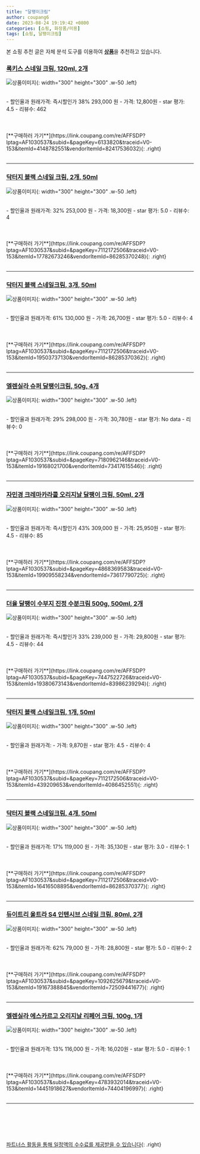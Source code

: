 ```yaml
---
title: "달팽이크림"
author: coupang6
date: 2023-08-24 19:19:42 +0800
categories: [쇼핑, 화장품/미용]
tags: [쇼핑, 달팽이크림]
---
```


본 쇼핑 추천 글은 자체 분석 도구를 이용하여 [**상품**](https://link.coupang.com/a/bao1ui)을 추천하고 있습니다.

### [록키스 스네일 크림, 120ml, 2개](https://link.coupang.com/re/AFFSDP?lptag=AF1030537&subid=&pageKey=6133820&traceid=V0-153&itemId=4148782551&vendorItemId=82417536032)

![상품이미지](https://thumbnail6.coupangcdn.com/thumbnails/remote/230x230ex/image/vendor_inventory/1678/abb36aafd3cf99ab1adcf8051f2175b3a5d072463717c2091348c46a2e2b.jpg){: width="300" height="300" .w-50 .left}


<br>
- 할인율과 원래가격: 즉시할인가 38%  293,000   원
- 가격: 12,800원
- star 평가: 4.5
- 리뷰수: 462
<br>
<br>
<br>
<br>
[**구매하러 가기**](https://link.coupang.com/re/AFFSDP?lptag=AF1030537&subid=&pageKey=6133820&traceid=V0-153&itemId=4148782551&vendorItemId=82417536032){: .right}
<br>
<br>

---

### [닥터지 블랙 스네일 크림, 2개, 50ml](https://link.coupang.com/re/AFFSDP?lptag=AF1030537&subid=&pageKey=7112172506&traceid=V0-153&itemId=17782673246&vendorItemId=86285370248)

![상품이미지](https://thumbnail6.coupangcdn.com/thumbnails/remote/230x230ex/image/retail/images/d0314271-7150-4d5b-b831-602a9f1ae4f38963328785700177971.png){: width="300" height="300" .w-50 .left}


<br>
- 할인율과 원래가격: 32%  253,000   원
- 가격: 18,300원
- star 평가: 5.0
- 리뷰수: 4
<br>
<br>
<br>
<br>
[**구매하러 가기**](https://link.coupang.com/re/AFFSDP?lptag=AF1030537&subid=&pageKey=7112172506&traceid=V0-153&itemId=17782673246&vendorItemId=86285370248){: .right}
<br>
<br>

---

### [닥터지 블랙 스네일크림, 3개, 50ml](https://link.coupang.com/re/AFFSDP?lptag=AF1030537&subid=&pageKey=7112172506&traceid=V0-153&itemId=19503737130&vendorItemId=86285370362)

![상품이미지](https://thumbnail9.coupangcdn.com/thumbnails/remote/230x230ex/image/retail/images/40fc048a-78fe-4d61-85b1-cc48d878ba0f6545159969151950245.png){: width="300" height="300" .w-50 .left}


<br>
- 할인율과 원래가격: 61%  130,000   원
- 가격: 26,700원
- star 평가: 5.0
- 리뷰수: 4
<br>
<br>
<br>
<br>
[**구매하러 가기**](https://link.coupang.com/re/AFFSDP?lptag=AF1030537&subid=&pageKey=7112172506&traceid=V0-153&itemId=19503737130&vendorItemId=86285370362){: .right}
<br>
<br>

---

### [엘렌실라 슈퍼 달팽이크림, 50g, 4개](https://link.coupang.com/re/AFFSDP?lptag=AF1030537&subid=&pageKey=7180962146&traceid=V0-153&itemId=19168021700&vendorItemId=73417615546)

![상품이미지](https://thumbnail7.coupangcdn.com/thumbnails/remote/230x230ex/image/retail/images/2282920314830458-a86fb808-4447-462e-af8b-659c3b7eaef0.jpg){: width="300" height="300" .w-50 .left}


<br>
- 할인율과 원래가격: 29%  298,000   원
- 가격: 30,780원
- star 평가: No data
- 리뷰수: 0
<br>
<br>
<br>
<br>
[**구매하러 가기**](https://link.coupang.com/re/AFFSDP?lptag=AF1030537&subid=&pageKey=7180962146&traceid=V0-153&itemId=19168021700&vendorItemId=73417615546){: .right}
<br>
<br>

---

### [자민경 크레마카라콜 오리지날 달팽이 크림, 50ml, 2개](https://link.coupang.com/re/AFFSDP?lptag=AF1030537&subid=&pageKey=4868369583&traceid=V0-153&itemId=19909558234&vendorItemId=73617790725)

![상품이미지](https://thumbnail10.coupangcdn.com/thumbnails/remote/230x230ex/image/retail/images/816701314610453-0caa82c8-423f-4220-abdf-0f8a5de0fe2f.jpg){: width="300" height="300" .w-50 .left}


<br>
- 할인율과 원래가격: 즉시할인가 43%  309,000   원
- 가격: 25,950원
- star 평가: 4.5
- 리뷰수: 85
<br>
<br>
<br>
<br>
[**구매하러 가기**](https://link.coupang.com/re/AFFSDP?lptag=AF1030537&subid=&pageKey=4868369583&traceid=V0-153&itemId=19909558234&vendorItemId=73617790725){: .right}
<br>
<br>

---

### [더율 달팽이 수부지 진정 수분크림 500g, 500ml, 2개](https://link.coupang.com/re/AFFSDP?lptag=AF1030537&subid=&pageKey=7447522726&traceid=V0-153&itemId=19380673143&vendorItemId=83986239294)

![상품이미지](https://thumbnail8.coupangcdn.com/thumbnails/remote/230x230ex/image/retail/images/1174124553535791-7a7f1ad7-6f41-41bb-8a4e-1c498ccb1dec.jpg){: width="300" height="300" .w-50 .left}


<br>
- 할인율과 원래가격: 즉시할인가 33%  239,000   원
- 가격: 29,800원
- star 평가: 4.5
- 리뷰수: 44
<br>
<br>
<br>
<br>
[**구매하러 가기**](https://link.coupang.com/re/AFFSDP?lptag=AF1030537&subid=&pageKey=7447522726&traceid=V0-153&itemId=19380673143&vendorItemId=83986239294){: .right}
<br>
<br>

---

### [닥터지 블랙 스네일크림, 1개, 50ml](https://link.coupang.com/re/AFFSDP?lptag=AF1030537&subid=&pageKey=7112172506&traceid=V0-153&itemId=439209653&vendorItemId=4086452551)

![상품이미지](https://thumbnail6.coupangcdn.com/thumbnails/remote/230x230ex/image/product/image/vendoritem/2018/11/21/4086452551/1fab76b6-8afb-464b-8add-1e485bbac483.jpg){: width="300" height="300" .w-50 .left}


<br>
- 할인율과 원래가격: 
- 가격: 9,870원
- star 평가: 4.5
- 리뷰수: 4
<br>
<br>
<br>
<br>
[**구매하러 가기**](https://link.coupang.com/re/AFFSDP?lptag=AF1030537&subid=&pageKey=7112172506&traceid=V0-153&itemId=439209653&vendorItemId=4086452551){: .right}
<br>
<br>

---

### [닥터지 블랙 스네일크림, 4개, 50ml](https://link.coupang.com/re/AFFSDP?lptag=AF1030537&subid=&pageKey=7112172506&traceid=V0-153&itemId=16416508895&vendorItemId=86285370377)

![상품이미지](https://thumbnail10.coupangcdn.com/thumbnails/remote/230x230ex/image/retail/images/8f0d4cb9-7fba-45b8-8bbb-5022a13796ce4628401607876960725.png){: width="300" height="300" .w-50 .left}


<br>
- 할인율과 원래가격: 17%  119,000   원
- 가격: 35,130원
- star 평가: 3.0
- 리뷰수: 1
<br>
<br>
<br>
<br>
[**구매하러 가기**](https://link.coupang.com/re/AFFSDP?lptag=AF1030537&subid=&pageKey=7112172506&traceid=V0-153&itemId=16416508895&vendorItemId=86285370377){: .right}
<br>
<br>

---

### [듀이트리 울트라 S4 인텐시브 스네일 크림, 80ml, 2개](https://link.coupang.com/re/AFFSDP?lptag=AF1030537&subid=&pageKey=1092625679&traceid=V0-153&itemId=19167388845&vendorItemId=72509441677)

![상품이미지](https://thumbnail7.coupangcdn.com/thumbnails/remote/230x230ex/image/retail/images/7891848190785696-0537ea1e-0967-4737-a04f-7ed68ef313e5.jpg){: width="300" height="300" .w-50 .left}


<br>
- 할인율과 원래가격: 62%  79,000   원
- 가격: 28,800원
- star 평가: 5.0
- 리뷰수: 2
<br>
<br>
<br>
<br>
[**구매하러 가기**](https://link.coupang.com/re/AFFSDP?lptag=AF1030537&subid=&pageKey=1092625679&traceid=V0-153&itemId=19167388845&vendorItemId=72509441677){: .right}
<br>
<br>

---

### [엘렌실라 에스카르고 오리지날 리페어 크림, 100g, 1개](https://link.coupang.com/re/AFFSDP?lptag=AF1030537&subid=&pageKey=4783932014&traceid=V0-153&itemId=14451918627&vendorItemId=74404196997)

![상품이미지](https://thumbnail7.coupangcdn.com/thumbnails/remote/230x230ex/image/retail/images/2021/03/05/16/0/66e2ddfa-afb4-4672-9c56-e3e66ecc447b.jpg){: width="300" height="300" .w-50 .left}


<br>
- 할인율과 원래가격: 13%  116,000   원
- 가격: 16,020원
- star 평가: 5.0
- 리뷰수: 1
<br>
<br>
<br>
<br>
[**구매하러 가기**](https://link.coupang.com/re/AFFSDP?lptag=AF1030537&subid=&pageKey=4783932014&traceid=V0-153&itemId=14451918627&vendorItemId=74404196997){: .right}
<br>
<br>

---
<br><br><br><br><br> [파트너스 활동을 통해 일정액의 수수료를 제공받을 수 있습니다](https://link.coupang.com/a/bao1ui){: .right}